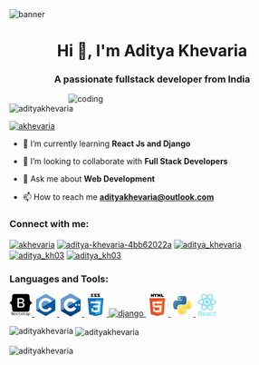 <img  alt="banner" height=50% src="https://leeds.tech/wp-content/uploads/2019/10/blinky-cat-bird-green.gif">
<h1 align="center">Hi 👋, I'm Aditya Khevaria</h1>
<h3 align="center">A passionate fullstack developer from India</h3>
<img align="right" alt="coding" width=400 src="https://blog.simitclub.com/images/programming.gif">
<p align="left"> <img src="https://komarev.com/ghpvc/?username=adityakhevaria&label=Profile%20views&color=0e75b6&style=flat" alt="adityakhevaria" /> </p>

<p align="left"> <a href="https://twitter.com/akhevaria" target="blank"><img src="https://img.shields.io/twitter/follow/akhevaria?logo=twitter&style=for-the-badge" alt="akhevaria" /></a> </p>

- 🌱 I’m currently learning **React Js and Django**

- 👯 I’m looking to collaborate with **Full Stack Developers**

- 💬 Ask me about **Web Development**

- 📫 How to reach me **adityakhevaria@outlook.com**

<h3 align="left">Connect with me:</h3>
<p align="left">
<a href="https://twitter.com/akhevaria" target="blank"><img align="center" src="https://raw.githubusercontent.com/rahuldkjain/github-profile-readme-generator/master/src/images/icons/Social/twitter.svg" alt="akhevaria" height="30" width="40" /></a>
<a href="https://linkedin.com/in/aditya-khevaria-4bb62022a" target="blank"><img align="center" src="https://raw.githubusercontent.com/rahuldkjain/github-profile-readme-generator/master/src/images/icons/Social/linked-in-alt.svg" alt="aditya-khevaria-4bb62022a" height="30" width="40" /></a>
<a href="https://instagram.com/aditya_khevaria" target="blank"><img align="center" src="https://raw.githubusercontent.com/rahuldkjain/github-profile-readme-generator/master/src/images/icons/Social/instagram.svg" alt="aditya_khevaria" height="30" width="40" /></a>
<a href="https://www.codechef.com/users/aditya_kh03" target="blank"><img align="center" src="https://cdn.jsdelivr.net/npm/simple-icons@3.1.0/icons/codechef.svg" alt="aditya_kh03" height="30" width="40" /></a>
<a href="https://codeforces.com/profile/aditya_kh03" target="blank"><img align="center" src="https://raw.githubusercontent.com/rahuldkjain/github-profile-readme-generator/master/src/images/icons/Social/codeforces.svg" alt="aditya_kh03" height="30" width="40" /></a>
</p>

<h3 align="left">Languages and Tools:</h3>
<p align="left"> <a href="https://getbootstrap.com" target="_blank" rel="noreferrer"> <img src="https://raw.githubusercontent.com/devicons/devicon/master/icons/bootstrap/bootstrap-plain-wordmark.svg" alt="bootstrap" width="40" height="40"/> </a> <a href="https://www.cprogramming.com/" target="_blank" rel="noreferrer"> <img src="https://raw.githubusercontent.com/devicons/devicon/master/icons/c/c-original.svg" alt="c" width="40" height="40"/> </a> <a href="https://www.w3schools.com/cpp/" target="_blank" rel="noreferrer"> <img src="https://raw.githubusercontent.com/devicons/devicon/master/icons/cplusplus/cplusplus-original.svg" alt="cplusplus" width="40" height="40"/> </a> <a href="https://www.w3schools.com/css/" target="_blank" rel="noreferrer"> <img src="https://raw.githubusercontent.com/devicons/devicon/master/icons/css3/css3-original-wordmark.svg" alt="css3" width="40" height="40"/> </a> <a href="https://www.djangoproject.com/" target="_blank" rel="noreferrer"> <img src="https://cdn.worldvectorlogo.com/logos/django.svg" alt="django" width="40" height="40"/> </a> <a href="https://www.w3.org/html/" target="_blank" rel="noreferrer"> <img src="https://raw.githubusercontent.com/devicons/devicon/master/icons/html5/html5-original-wordmark.svg" alt="html5" width="40" height="40"/> </a> <a href="https://www.python.org" target="_blank" rel="noreferrer"> <img src="https://raw.githubusercontent.com/devicons/devicon/master/icons/python/python-original.svg" alt="python" width="40" height="40"/> </a> <a href="https://reactjs.org/" target="_blank" rel="noreferrer"> <img src="https://raw.githubusercontent.com/devicons/devicon/master/icons/react/react-original-wordmark.svg" alt="react" width="40" height="40"/> </a> </p>

<p><img align="left" src="https://github-readme-stats.vercel.app/api/top-langs?username=adityakhevaria&show_icons=true&locale=en&layout=compact" alt="adityakhevaria" /></p>

<p>&nbsp;<img align="center" src="https://github-readme-stats.vercel.app/api?username=adityakhevaria&show_icons=true&locale=en" alt="adityakhevaria" /></p>

<p><img align="center" src="https://github-readme-streak-stats.herokuapp.com/?user=adityakhevaria&" alt="adityakhevaria" /></p>
